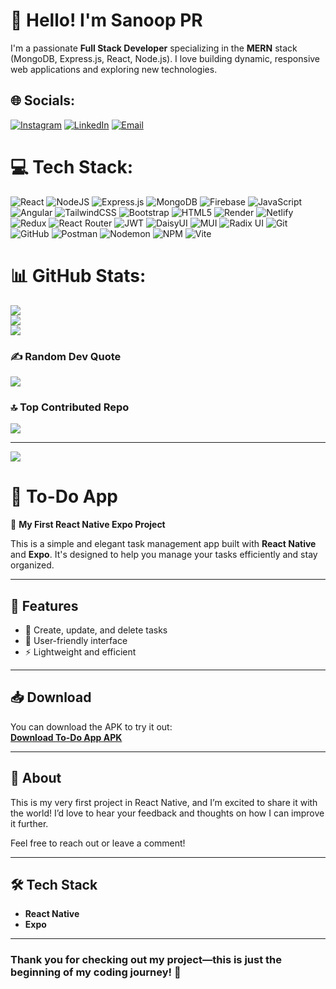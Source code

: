 # 👋 Hello! I'm Sanoop PR

I'm a passionate **Full Stack Developer** specializing in the **MERN** stack (MongoDB, Express.js, React, Node.js). I love building dynamic, responsive web applications and exploring new technologies.

## 🌐 Socials:
[![Instagram](https://img.shields.io/badge/Instagram-%23E4405F.svg?logo=Instagram&logoColor=white)](https://instagram.com/sanoop287) [![LinkedIn](https://img.shields.io/badge/LinkedIn-%230077B5.svg?logo=linkedin&logoColor=white)](https://linkedin.com/in/sanoop-pr) 
[![Email](https://img.shields.io/badge/Email-%23D14836.svg?logo=gmail&logoColor=white)](mailto:sanooppr2002@gmail.com) 

# 💻 Tech Stack:
![React](https://img.shields.io/badge/react-%2320232a.svg?style=for-the-badge&logo=react&logoColor=%2361DAFB) ![NodeJS](https://img.shields.io/badge/node.js-6DA55F?style=for-the-badge&logo=node.js&logoColor=white) ![Express.js](https://img.shields.io/badge/express.js-%23404d59.svg?style=for-the-badge&logo=express&logoColor=%2361DAFB) ![MongoDB](https://img.shields.io/badge/MongoDB-%234ea94b.svg?style=for-the-badge&logo=mongodb&logoColor=white) ![Firebase](https://img.shields.io/badge/firebase-a08021?style=for-the-badge&logo=firebase&logoColor=ffcd34) ![JavaScript](https://img.shields.io/badge/javascript-%23323330.svg?style=for-the-badge&logo=javascript&logoColor=%23F7DF1E) ![Angular](https://img.shields.io/badge/angular-%23DD0031.svg?style=for-the-badge&logo=angular&logoColor=white) ![TailwindCSS](https://img.shields.io/badge/tailwindcss-%2338B2AC.svg?style=for-the-badge&logo=tailwind-css&logoColor=white) ![Bootstrap](https://img.shields.io/badge/bootstrap-%238511FA.svg?style=for-the-badge&logo=bootstrap&logoColor=white) ![HTML5](https://img.shields.io/badge/html5-%23E34F26.svg?style=for-the-badge&logo=html5&logoColor=white) ![Render](https://img.shields.io/badge/Render-%46E3B7.svg?style=for-the-badge&logo=render&logoColor=white) ![Netlify](https://img.shields.io/badge/netlify-%23000000.svg?style=for-the-badge&logo=netlify&logoColor=#00C7B7) ![Redux](https://img.shields.io/badge/redux-%23593d88.svg?style=for-the-badge&logo=redux&logoColor=white) ![React Router](https://img.shields.io/badge/React_Router-CA4245?style=for-the-badge&logo=react-router&logoColor=white) ![JWT](https://img.shields.io/badge/JWT-black?style=for-the-badge&logo=JSON%20web%20tokens) ![DaisyUI](https://img.shields.io/badge/daisyui-5A0EF8?style=for-the-badge&logo=daisyui&logoColor=white)  ![MUI](https://img.shields.io/badge/MUI-%230081CB.svg?style=for-the-badge&logo=mui&logoColor=white) ![Radix UI](https://img.shields.io/badge/radix%20ui-161618.svg?style=for-the-badge&logo=radix-ui&logoColor=white)  ![Git](https://img.shields.io/badge/git-%23F05033.svg?style=for-the-badge&logo=git&logoColor=white) ![GitHub](https://img.shields.io/badge/github-%23121011.svg?style=for-the-badge&logo=github&logoColor=white) ![Postman](https://img.shields.io/badge/Postman-FF6C37?style=for-the-badge&logo=postman&logoColor=white) ![Nodemon](https://img.shields.io/badge/NODEMON-%23323330.svg?style=for-the-badge&logo=nodemon&logoColor=%BBDEAD) ![NPM](https://img.shields.io/badge/NPM-%23CB3837.svg?style=for-the-badge&logo=npm&logoColor=white) ![Vite](https://img.shields.io/badge/vite-%23646CFF.svg?style=for-the-badge&logo=vite&logoColor=white) 
# 📊 GitHub Stats:
![](https://github-readme-stats.vercel.app/api?username=Sanoop-PR&theme=ambient_gradient&hide_border=false&include_all_commits=true&count_private=false)<br/>
![](https://github-readme-streak-stats.herokuapp.com/?user=Sanoop-PR&theme=ambient_gradient&hide_border=false)<br/>
![](https://github-readme-stats.vercel.app/api/top-langs/?username=Sanoop-PR&theme=ambient_gradient&hide_border=false&include_all_commits=true&count_private=false&layout=compact)

### ✍️ Random Dev Quote
![](https://quotes-github-readme.vercel.app/api?type=vetical&theme=merko)

### 🔝 Top Contributed Repo
![](https://github-contributor-stats.vercel.app/api?username=Sanoop-PR&limit=5&theme=ambient_gradient&combine_all_yearly_contributions=true)

---
[![](https://visitcount.itsvg.in/api?id=Sanoop-PR&icon=4&color=1)](https://visitcount.itsvg.in)




# 📝 To-Do App  
🌟 **My First React Native Expo Project**  

This is a simple and elegant task management app built with **React Native** and **Expo**. It's designed to help you manage your tasks efficiently and stay organized.  

---

## 🚀 Features  
- 📌 Create, update, and delete tasks  
- 🖤 User-friendly interface  
- ⚡ Lightweight and efficient  

---

## 📥 Download  
You can download the APK to try it out:  
[**Download To-Do App APK**](https://expo.dev/artifacts/eas/ckyZdLWU5RnamBpNagr3g7.apk)  

---

## 📢 About  
This is my very first project in React Native, and I’m excited to share it with the world! I’d love to hear your feedback and thoughts on how I can improve it further.  

Feel free to reach out or leave a comment!  

---

## 🛠️ Tech Stack  
- **React Native**  
- **Expo**  

---

### Thank you for checking out my project—this is just the beginning of my coding journey! 🚀

